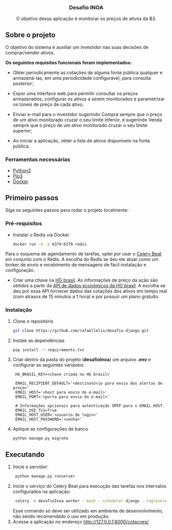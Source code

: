 <br />
<p align="center">

  <h3 align="center">Desafio INOA</h3>

  <p align="center">
    O objetivo dessa aplicação é monitorar os preços de ativos da B3.
  </p>
</p>


<!-- ABOUT THE PROJECT -->
## Sobre o projeto

O objetivo do sistema é auxiliar um investidor nas suas decisões de comprar/vender ativos.

**Os seguintes requisitos funcionais foram implementados:**

- Obter periodicamente as cotações de alguma fonte pública qualquer e armazená-las, em uma periodicidade configurável, para consulta posterior;

- Expor uma interface web para permitir consultar os preços armazenados, configurar os ativos a serem monitorados e parametrizar os túneis de preço de cada ativo;

- Enviar e-mail para o investidor sugerindo Compra sempre que o preço de um ativo monitorado cruzar o seu limite inferior, e sugerindo Venda sempre que o preço de um ativo monitorado cruzar o seu limite superior;

- Ao iniciar a aplicação, obter a lista de ativos disponíveis na fonta pública.


### Ferramentas necessárias

* [Python3](https://www.python.org/downloads/)
* [Pip3](https://pypi.org/project/pip/)
* [Docker](https://www.docker.com/products/docker-desktop)


<!-- GETTING STARTED -->
## Primeiro passos

Siga os seguintes passos para rodar o projeto localmente:

### Pré-requisitos

* Instalar o Redis via Docker
  ```sh
  docker run -d -p 6379:6379 redis
  ```
Para o esquema de agendamento de tarefas, optei por usar o [Celery Beat](https://docs.celeryproject.org/en/stable/userguide/periodic-tasks.html) em conjunto com o Redis. A escolha do Redis se deu ele atuar como um broker de envio e recebimento de mensagens de fácil instalação e configuração.

* Criar uma chave na [HG brasil](https://hgbrasil.com/). As informações de preço da ação são obtidos a partir da [API de dados econômicos da HG brasil](https://hgbrasil.com/status/finance). A escolha se deu por essa API fornecer dados das cotações dos ativos em tempo real (com atrasos de 15 minutos a 1 hora) e por possuir um plano gratuito.

### Instalação

1. Clone o repositório
   ```sh
   git clone https://github.com/rafaellelis/desafio-django.git
   ```
2. Instale as dependências
   ```sh
   pip install -r requirements.txt
   ```
3. Criar dentro da pasta do projeto (**desafioInoa**) um arquivo **.env** e configurar as seguintes variáveis:
   ```dosini
    HG_BRASIL_KEY=<chave criada no HG brasil>

    EMAIL_RECIPIENT_DEFAULT='<destinatório para envio dos alertas de preço>'
    EMAIL_HOST='<host para envio do e-mail>'
    EMAIL_PORT='<porta para envio do e-mail>'

    # Informações opcionais para autenticação SMTP para o EMAIL_HOST.
    EMAIL_USE_TLS=True
    EMAIL_HOST_USER='<usuario de login>'
    EMAIL_HOST_PASSWORD='<senha>'
   ```
4. Aplique as configurações de banco
   ```sh
   python manage.py migrate
   ```


<!-- USAGE EXAMPLES -->
## Executando

1. Inicie o servidor:
   ```sh
    python manage.py runserver
   ```
2. Inicie o serviço do Celery Beat para execução das tarefas nos intervalos configurados na aplicação:
   ```sh
    celery -A desafioInoa worker --beat --scheduler django --loglevel=info
   ```
   Esse comando só deve ser utilizado em ambiente de desenvolvimento, não sendo recomendado o uso em produção.
    <br/>
3. Acesse a aplicação no endereço http://127.0.0.1:8000/cotacoes/